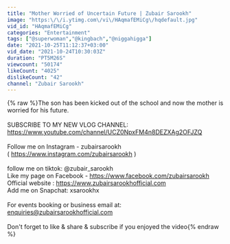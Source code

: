 ```yaml
---
title: "Mother Worried of Uncertain Future | Zubair Sarookh"
image: "https:\/\/i.ytimg.com\/vi\/HAqmafEMiCg\/hqdefault.jpg"
vid_id: "HAqmafEMiCg"
categories: "Entertainment"
tags: ["@superwoman","@kingbach","@niggahigga"]
date: "2021-10-25T11:12:37+03:00"
vid_date: "2021-10-24T10:30:03Z"
duration: "PT5M26S"
viewcount: "50174"
likeCount: "4025"
dislikeCount: "42"
channel: "Zubair Sarookh"
---
```

{% raw %}The son has been kicked out of the school and now the mother is worried for his future.<br /><br />SUBSCRIBE TO MY NEW VLOG CHANNEL:<br /><a rel="nofollow" target="blank" href="https://www.youtube.com/channel/UCZ0NpxFM4n8DEZXAg2OFJZQ">https://www.youtube.com/channel/UCZ0NpxFM4n8DEZXAg2OFJZQ</a><br /><br />Follow me on Instagram - zubairsarookh <br />( <a rel="nofollow" target="blank" href="https://www.instagram.com/zubairsarookh">https://www.instagram.com/zubairsarookh</a> )<br /><br />follow me on tiktok: @zubair_sarookh<br />Like my page on Facebook - <a rel="nofollow" target="blank" href="https://www.facebook.com/zubairsarookh">https://www.facebook.com/zubairsarookh</a><br />Official website : <a rel="nofollow" target="blank" href="https://www.zubairsarookhofficial.com">https://www.zubairsarookhofficial.com</a><br />Add me on Snapchat: xsarookhx<br /><br />For events booking or business email at: enquiries@zubairsarookhofficial.com<br /><br />Don't forget to like &amp; share &amp; subscribe if you enjoyed the video{% endraw %}
